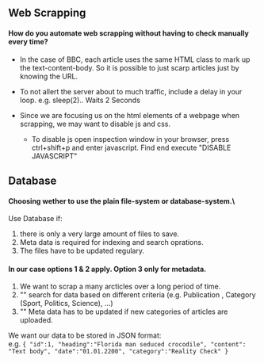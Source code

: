 ## Web Scrapping

#### How do you automate web scrapping without having to check manually every time? 
- In the case of BBC, each article uses the same HTML class to mark up the text-content-body. So it is possible to just scarp articles just by knowing the URL.

- To not allert the server about to much traffic, include a delay in your loop. e.g. sleep(2).. Waits 2 Seconds

- Since we are focusing us on the html elements of a webpage when scrapping, we may want to disable js and css.
  - To disable js open inspection window in your browser, press ctrl+shift+p and enter javascript. Find end execute "DISABLE JAVASCRIPT"


## Database

#### Choosing wether to use the plain file-system or database-system.\

Use Database if:
1. there is only a very large amount of files to save.
2. Meta data is required for indexing and search oprations.
3. The files have to be updated regulary.

#### In our case options 1 & 2 apply. Option 3 only for metadata.
1. We want to scrap a many arcticles over a long period of time.
2. "" search for data based on different criteria (e.g. Publication , Category (Sport, Politics, Science), ...) 
3. "" Meta data has to be updated if new categories of articles are uploaded.

We want our data to be stored in JSON format:\
e.g.
`
{
    "id":1,
    "heading":"Florida man seduced crocodile",
    "content": "Text body",
    "date":"01.01.2200",
    "category":"Reality Check"
}
`
